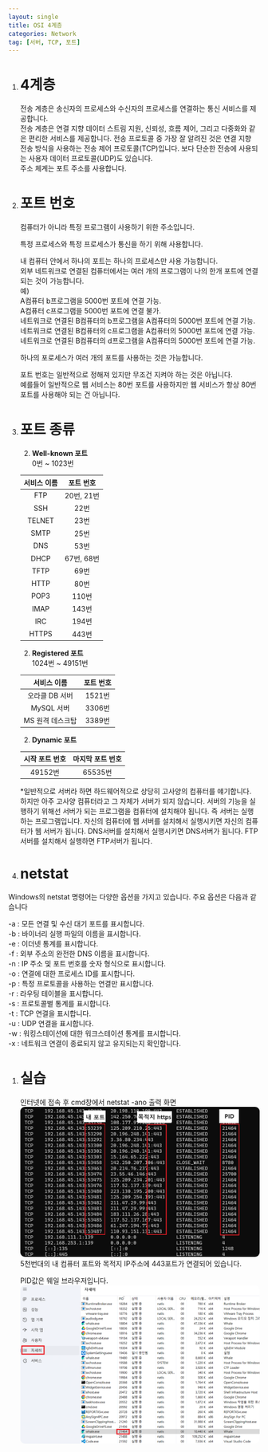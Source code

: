 ```yaml
---
layout: single
title: OSI 4계층
categories: Network
tag: [서버, TCP, 포트]
---
```


1. # 4계층
   전송 계층은 송신자의 프로세스와 수신자의 프로세스를 연결하는 통신 서비스를 제공합니다.  
   전송 계층은 연결 지향 데이터 스트림 지원, 신뢰성, 흐름 제어, 그리고 다중화와 같은 편리한 서비스를 제공합니다.
   전송 프로토콜 중 가장 잘 알려진 것은 연결 지향 전송 방식을 사용하는 전송 제어 프로토콜(TCP)입니다. 보다 단순한 전송에 사용되는 사용자 데이터 프로토콜(UDP)도 있습니다.   
   주소 체계는 포트 주소를 사용합니다.   

1. # 포트 번호
   컴퓨터가 아니라 특정 프로그램이 사용하기 위한 주소입니다.   
      
   특정 프로세스와 특정 프로세스가 통신을 하기 위해 사용합니다.   
      
   내 컴퓨터 안에서 하나의 포트는 하나의 프로세스만 사용 가능합니다.   
   외부 네트워크로 연결된 컴퓨터에서는 여러 개의 프로그램이 나의 한개 포트에 연결되는 것이 가능합니다.   
   예)   
   A컴퓨터 b프로그램을 5000번 포트에 연결 가능.   
   A컴퓨터 c프로그램을 5000번 포트에 연결 불가.   
   네트워크로 연결된 B컴퓨터의 b프로그램을 A컴퓨터의 5000번 포트에 연결 가능.   
   네트워크로 연결된 B컴퓨터의 c프로그램을 A컴퓨터의 5000번 포트에 연결 가능.   
   네트워크로 연결된 B컴퓨터의 d프로그램을 A컴퓨터의 5000번 포트에 연결 가능.   
      
   하나의 포로세스가 여러 개의 포트를 사용하는 것은 가능합니다.    
   
   포트 번호는 일반적으로 정해져 있지만 무조건 지켜야 하는 것은 아닙니다.   
   예를들어 일반적으로 웹 서비스는 80번 포트를 사용하지만 웹 서비스가 항상 80번 포트를 사용해야 되는 건 아닙니다.   

1. # 포트 종류
   2. __Well-known 포트__   
   0번 ~ 1023번    

   | 서비스 이름 | 포트 번호 |
   |:---------:|:---------:|
   | FTP | 20번, 21번 |
   | SSH | 22번 |
   | TELNET | 23번 |
   | SMTP | 25번 |
   | DNS | 53번 |
   | DHCP | 67번, 68번 |
   | TFTP | 69번 |
   | HTTP | 80번 |
   | POP3 | 110번 |
   | IMAP | 143번 |
   | IRC | 194번 |
   | HTTPS | 443번 |
      
   2. __Registered 포트__   
   1024번 ~ 49151번   

   | 서비스 이름 | 포트 번호 |
   |:---------:|:---------:|
   | 오라클 DB 서버 | 1521번 |
   | MySQL 서버 | 3306번 |
   | MS 원격 데스크탑 | 3389번 |
   
   2. __Dynamic 포트__   

   | 시작 포트 번호 | 마지막 포트 번호 |
   |:---------:|:---------:|
   | 49152번 | 65535번 |

   *일반적으로 서버라 하면 하드웨어적으로 상당히 고사양의 컴퓨터를 얘기합니다. 하지만 아주 고사양 컴퓨터라고 그 자체가 서버가 되지 않습니다. 서버의 기능을 실행하기 위해선 서버가 되는 프로그램을 컴퓨터에 설치해야 됩니다.
   즉 서버는 실행하는 프로그램입니다. 
   자신의 컴퓨터에 웹 서버를 설치해서 실행시키면 자신의 컴퓨터가 웹 서버가 됩니다. DNS서버를 설치해서 실행시키면 DNS서버가 됩니다. FTP서버를 설치해서 실행하면 FTP서버가 됩니다. 

1. # netstat
  Windows의 netstat 명령어는 다양한 옵션을 가지고 있습니다. 주요 옵션은 다음과 같습니다   

  -a : 모든 연결 및 수신 대기 포트를 표시합니다.   
  -b : 바이너리 실행 파일의 이름을 표시합니다.   
  -e : 이더넷 통계를 표시합니다.   
  -f : 외부 주소의 완전한 DNS 이름을 표시합니다.   
  -n : IP 주소 및 포트 번호를 숫자 형식으로 표시합니다.   
  -o : 연결에 대한 프로세스 ID를 표시합니다.   
  -p : 특정 프로토콜을 사용하는 연결만 표시합니다.   
  -r : 라우팅 테이블을 표시합니다.   
  -s : 프로토콜별 통계를 표시합니다.   
  -t : TCP 연결을 표시합니다.   
  -u : UDP 연결을 표시합니다.   
  -w : 워킹스테이션에 대한 워크스테이션 통계를 표시합니다.   
  -x : 네트워크 연결이 종료되지 않고 유지되는지 확인합니다.   

1. # 실습
   인터넷에 접속 후 cmd창에서 netstat -ano 출력 화면
   <img src="../../imgs/network/tcp_netstat.png" style="border:3px solid block;border-radius:9px;width:700px">   
   5천번대의 내 컴퓨터 포트와 목적지 IP주소에 443포트가 연결되어 있습니다.   

   PID값은 웨일 브라우저입니다.   
   <img src="../../imgs/network/tcp_job_controller.png" style="border:3px solid block;border-radius:9px;width:700px">   